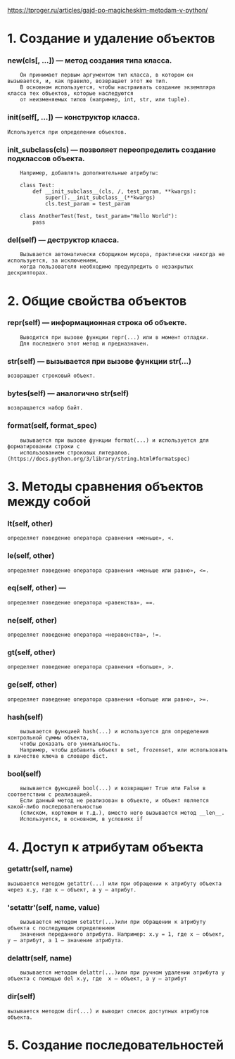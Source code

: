 https://tproger.ru/articles/gajd-po-magicheskim-metodam-v-python/

# 1. Создание и удаление объектов

### __new__(cls[, ...]) — метод создания типа класса.
```
    Он принимает первым аргументом тип класса, в котором он вызывается, и, как правило, возвращает этот же тип. 
    В основном используется, чтобы настраивать создание экземпляра класса тех объектов, которые наследуются 
    от неизменяемых типов (например, int, str, или tuple).
```

### __init__(self[, ...]) — конструктор класса. 
```Используется при определении объектов.```

### __init_subclass__(cls) — позволяет переопределить создание подклассов объекта.
```
    Например, добавлять дополнительные атрибуты:
    
    class Test:
        def __init_subclass__(cls, /, test_param, **kwargs):
            super().__init_subclass__(**kwargs)
            cls.test_param = test_param
    
    class AnotherTest(Test, test_param="Hello World"):
        pass
```

### __del__(self) — деструктор класса. 
```
    Вызывается автоматически сборщиком мусора, практически никогда не используется, за исключением, 
    когда пользователя необходимо предупредить о незакрытых дескрипторах.
```

# 2. Общие свойства объектов

###  __repr__(self) — информационная строка об объекте.
```
    Выводится при вызове функции repr(...) или в момент отладки. 
    Для последнего этот метод и предназначен. 
```

### __str__(self) — вызывается при вызове функции str(...)
```возвращает строковый объект.```

### __bytes__(self) — аналогично __str__(self)
```возвращается набор байт.```

### __format__(self, format_spec)
```
    вызывается при вызове функции format(...) и используется для форматировании строки с 
    использованием строковых литералов.(https://docs.python.org/3/library/string.html#formatspec)
```

# 3. Методы сравнения объектов между собой

### __lt__(self, other)
```определяет поведение оператора сравнения «меньше», <.```

### __le__(self, other)
```определяет поведение оператора сравнения «меньше или равно», <=.```

### __eq__(self, other) — 
```определяет поведение оператора «равенства», ==.```

### __ne__(self, other)
```определяет поведение оператора «неравенства», !=.```

### __gt__(self, other)
```определяет поведение оператора сравнения «больше», >.```

### __ge__(self, other)
```определяет поведение оператора сравнения «больше или равно», >=.```

### __hash__(self)  
```
    вызывается функцией hash(...) и используется для определения контрольной суммы объекта, 
    чтобы доказать его уникальность.
    Например, чтобы добавить объект в set, frozenset, или использовать в качестве ключа в словаре dict.
```

### __bool__(self)
```
    вызывается функцией bool(...) и возвращает True или False в соответствии с реализацией. 
    Если данный метод не реализован в объекте, и объект является какой-либо последовательностью 
    (списком, кортежем и т.д.), вместо него вызывается метод __len__. 
    Используется, в основном, в условиях if    
```

# 4. Доступ к атрибутам объекта

### __getattr__(self, name) 
```вызывается методом getattr(...) или при обращении к атрибуту объекта через x.y, где x — объект, а y — атрибут.```

### '__setattr__'(self, name, value)
```
    вызывается методом setattr(...)или при обращении к атрибуту объекта с последующим определением 
    значения переданного атрибута. Например: x.y = 1, где x — объект, y — атрибут, а 1 — значение атрибута.
```

### __delattr__(self, name)
```
    вызывается методом delattr(...)или при ручном удалении атрибута у объекта с помощью del x.y, где  x — объект, а y — атрибут
```

### __dir__(self)
```вызывается методом dir(...) и выводит список доступных атрибутов объекта.```

# 5. Создание последовательностей






### 
```

```

### 
```

```

### 
```

```